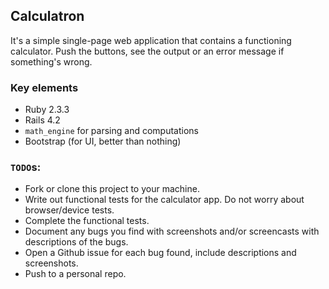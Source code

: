 ## Calculatron

It's a simple single-page web application that contains a functioning calculator. Push the buttons, see the output or an error message if something's wrong.

### Key elements

  * Ruby 2.3.3
  * Rails 4.2
  * `math_engine` for parsing and computations
  * Bootstrap (for UI, better than nothing)

### `TODO`s:

  * Fork or clone this project to your machine.
  * Write out functional tests for the calculator app. Do not worry about browser/device tests.
  * Complete the functional tests.
  * Document any bugs you find with screenshots and/or screencasts with descriptions of the bugs.
  * Open a Github issue for each bug found, include descriptions and screenshots.
  * Push to a personal repo.
